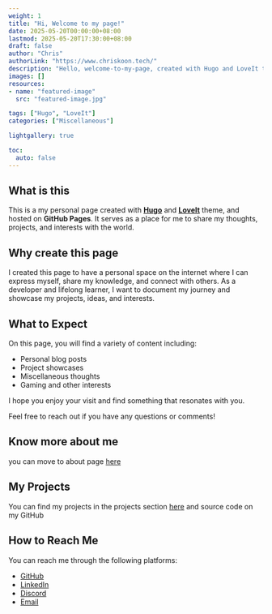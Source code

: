 ```yaml
---
weight: 1
title: "Hi, Welcome to my page!"
date: 2025-05-20T00:00:00+08:00
lastmod: 2025-05-20T17:30:00+08:00
draft: false
author: "Chris"
authorLink: "https://www.chriskoon.tech/"
description: "Hello, welcome-to-my-page, created with Hugo and LoveIt theme" 
images: []
resources:
- name: "featured-image"
  src: "featured-image.jpg"

tags: ["Hugo", "LoveIt"]
categories: ["Miscellaneous"]

lightgallery: true

toc:
  auto: false
---
```


## What is this
This is a my personal page created with [**Hugo**](https://gohugo.io/) and [**LoveIt**](https://themes.gohugo.io/themes/loveit/) theme, and hosted on **GitHub Pages**. 
It serves as a place for me to share my thoughts, projects, and interests with the world.

## Why create this page
I created this page to have a personal space on the internet where I can express myself, share my knowledge, and connect with others. 
As a developer and lifelong learner, I want to document my journey and showcase my projects, ideas, and interests.


## What to Expect

On this page, you will find a variety of content including:

- Personal blog posts
- Project showcases
- Miscellaneous thoughts
- Gaming and other interests

I hope you enjoy your visit and find something that resonates with you. 

Feel free to reach out if you have any questions or comments!

## Know more about me 
you can move to about page [here](/about/)

## My Projects 

You can find my projects in the projects section [here](/projects/) and source code on my GitHub

## How to Reach Me

You can reach me through the following platforms:

- [GitHub](https://github.com/ChrisWK51)
- [LinkedIn](https://linkedin.com/in/koonchris)
- [Discord](https://discordapp.com/users/924571292244525057)
- [Email](mailto:koon.chunkit@outlook.com)